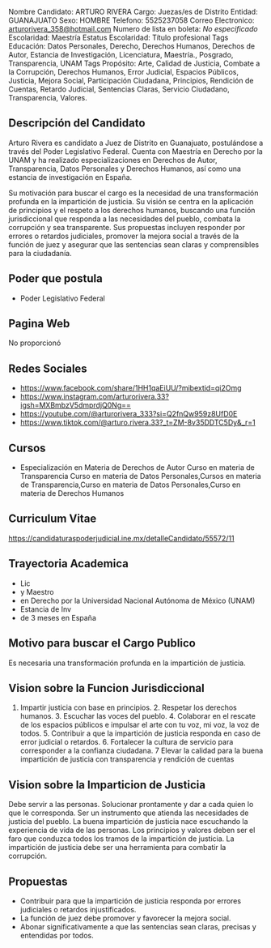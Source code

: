 Nombre Candidato: ARTURO RIVERA
Cargo: Juezas/es de Distrito
Entidad: GUANAJUATO
Sexo: HOMBRE
Telefono: 5525237058
Correo Electronico: arturorivera_358@hotmail.com
Numero de lista en boleta: *No especificado*
Escolaridad: Maestría
Estatus Escolaridad: Título profesional
Tags Educación: Datos Personales, Derecho, Derechos Humanos, Derechos de Autor, Estancia de Investigación, Licenciatura, Maestría., Posgrado, Transparencia, UNAM
Tags Propósito: Arte, Calidad de Justicia, Combate a la Corrupción, Derechos Humanos, Error Judicial, Espacios Públicos, Justicia, Mejora Social, Participación Ciudadana, Principios, Rendición de Cuentas, Retardo Judicial, Sentencias Claras, Servicio Ciudadano, Transparencia, Valores.


## Descripción del Candidato 

Arturo Rivera es candidato a Juez de Distrito en Guanajuato, postulándose a través del Poder Legislativo Federal. Cuenta con Maestría en Derecho por la UNAM y ha realizado especializaciones en Derechos de Autor, Transparencia, Datos Personales y Derechos Humanos, así como una estancia de investigación en España.

Su motivación para buscar el cargo es la necesidad de una transformación profunda en la impartición de justicia. Su visión se centra en la aplicación de principios y el respeto a los derechos humanos, buscando una función jurisdiccional que responda a las necesidades del pueblo, combata la corrupción y sea transparente. Sus propuestas incluyen responder por errores o retardos judiciales, promover la mejora social a través de la función de juez y asegurar que las sentencias sean claras y comprensibles para la ciudadanía.


## Poder que postula

- Poder Legislativo Federal


## Pagina Web

No proporcionó


## Redes Sociales

- https://www.facebook.com/share/1HH1qaEiUU/?mibextid=qi2Omg
- https://www.instagram.com/arturorivera.33?igsh=MXBmbzV5dmprdjQ0Ng==
- https://youtube.com/@arturorivera_333?si=Q2fnQw959z8UfD0E
- https://www.tiktok.com/@arturo.rivera.33?_t=ZM-8v35DDTC5Dy&_r=1


## Cursos

- Especialización en Materia de Derechos de Autor Curso en materia de Transparencia Curso en materia de Datos Personales,Cursos en materia de Transparencia,Curso en materia de Datos Personales,Curso en materia de Derechos Humanos


## Curriculum Vitae

https://candidaturaspoderjudicial.ine.mx/detalleCandidato/55572/11


## Trayectoria Academica

- Lic
- y Maestro
- en Derecho por la Universidad Nacional Autónoma de México (UNAM)
- Estancia de Inv
- de 3 meses en España


## Motivo para buscar el Cargo Publico

Es necesaria una transformación profunda en la impartición de justicia.


## Vision sobre la Funcion Jurisdiccional

1. Impartir justicia con base en principios. 2. Respetar los derechos humanos. 3. Escuchar las voces del pueblo. 4. Colaborar en el rescate de los espacios públicos e impulsar el arte con tu voz, mi voz, la voz de todos. 5. Contribuir a que la impartición de justicia responda en caso de error judicial o retardos. 6. Fortalecer la cultura de servicio para corresponder a la confianza ciudadana. 7 Elevar la calidad para la buena impartición de justicia con transparencia y rendición de cuentas


## Vision sobre la Imparticion de Justicia

Debe servir a las personas. Solucionar prontamente y dar a cada quien lo que le corresponda. Ser un instrumento que atienda las necesidades de justicia del pueblo. La buena impartición de justicia nace escuchando la experiencia de vida de las personas. Los principios y valores deben ser el faro que conduzca todos los tramos de la impartición de justicia. La impartición de justicia debe ser una herramienta para combatir la corrupción.


## Propuestas

- Contribuir para que la impartición de justicia responda por errores judiciales o retardos injustificados.
- La función de juez debe promover y favorecer la mejora social.
- Abonar significativamente a que las sentencias sean claras, precisas y entendidas por todos.

